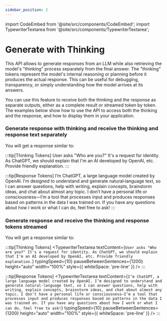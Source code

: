 ```yaml
---
sidebar_position: 2
---
```


import CodeEmbed from '@site/src/components/CodeEmbed';
import TypewriterTextarea from '@site/src/components/TypewriterTextarea';

# Generate with Thinking

This API allows to generate responses from an LLM while also retrieving the model's "thinking" process separately from the final answer. The "thinking" tokens represent the model's internal reasoning or planning before it produces the actual response. This can be useful for debugging, transparency, or simply understanding how the model arrives at its answers.

You can use this feature to receive both the thinking and the response as separate outputs, either as a complete result or streamed token by token. The examples below show how to use the API to access both the thinking and the response, and how to display them in your application.


### Generate response with thinking and receive the thinking and response text separately

<CodeEmbed src="https://raw.githubusercontent.com/ollama4j/ollama4j-examples/refs/heads/main/src/main/java/io/github/ollama4j/examples/GenerateWithThinking.java" />

You will get a response similar to:

:::tip[Thinking Tokens]
User asks "Who are you?" It's a request for identity. As ChatGPT, we should explain that I'm an AI developed by OpenAI, etc. Provide friendly explanation.
:::

:::tip[Response Tokens]
I’m ChatGPT, a large language model created by OpenAI. I’m designed to understand and generate natural‑language text, so I can answer questions, help with writing, explain concepts, brainstorm ideas, and chat about almost any topic. I don’t have a personal life or consciousness—I’m a tool that processes input and produces responses based on patterns in the data I was trained on. If you have any questions about how I work or what I can do, feel free to ask!
:::

### Generate response and receive the thinking and response tokens streamed

<CodeEmbed src="https://raw.githubusercontent.com/ollama4j/ollama4j-examples/refs/heads/main/src/main/java/io/github/ollama4j/examples/GenerateWithThinkingStreamed.java" />

You will get a response similar to:

:::tip[Thinking Tokens]
<TypewriterTextarea
textContent={`User asks "Who are you?" It's a request for identity. As ChatGPT, we should explain that I'm an AI developed by OpenAI, etc. Provide friendly explanation.`}
typingSpeed={10}
pauseBetweenSentences={1200}
height="auto"
width="100%"
style={{ whiteSpace: 'pre-line' }}
/>
:::

:::tip[Response Tokens]
<TypewriterTextarea
textContent={`I’m ChatGPT, a large language model created by OpenAI. I’m designed to understand and generate natural‑language text, so I can answer questions, help with writing, explain concepts, brainstorm ideas, and chat about almost any topic. I don’t have a personal life or consciousness—I’m a tool that processes input and produces responses based on patterns in the data I was trained on. If you have any questions about how I work or what I can do, feel free to ask!`}
typingSpeed={10}
pauseBetweenSentences={1200}
height="auto"
width="100%"
style={{ whiteSpace: 'pre-line' }}
/>
:::